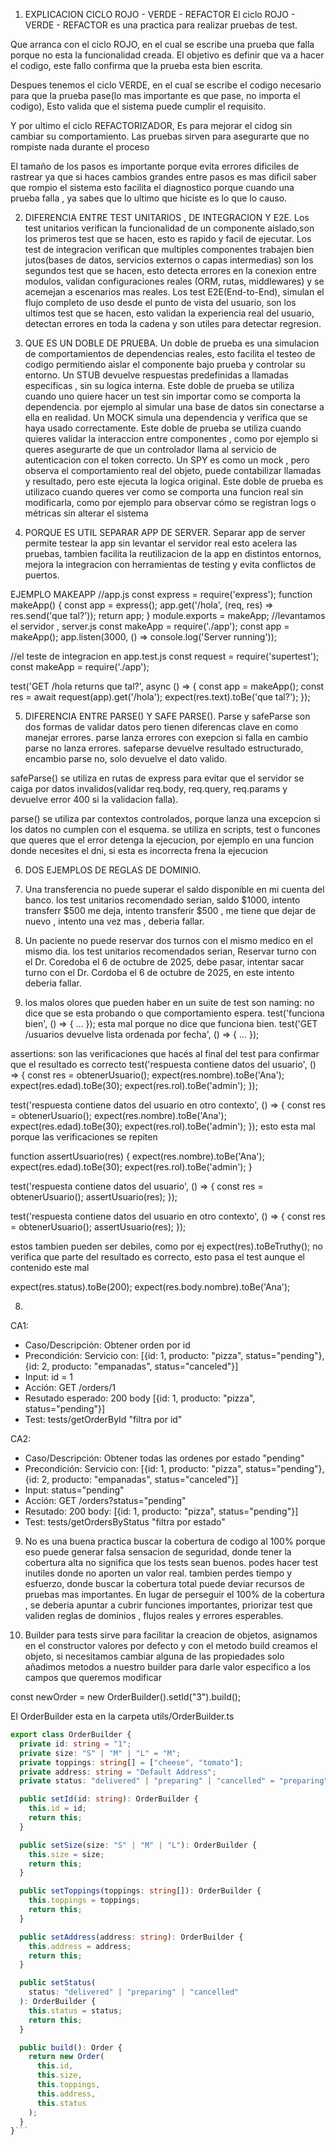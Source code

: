 1) EXPLICACION CICLO ROJO - VERDE - REFACTOR
El ciclo ROJO - VERDE - REFACTOR es una practica para realizar pruebas de test.

Que arranca con el ciclo ROJO, en el cual se escribe una prueba que falla porque no esta la funcionalidad creada.
El objetivo es definir que va a hacer el codigo, este fallo confirma que la prueba esta bien escrita.

Despues tenemos el ciclo VERDE, en el cual se escribe el codigo necesario para que la prueba pase(lo mas importante es que pase, no importa el codigo), Esto valida que el sistema puede cumplir el requisito.

Y por ultimo el ciclo REFACTORIZADOR, Es para mejorar el cidog sin cambiar su comportamiento. Las pruebas sirven para asegurarte que no rompiste nada durante el proceso


El tamaño de los pasos es importante porque evita errores dificiles de rastrear ya que si haces cambios grandes entre pasos es mas dificil saber que rompio el sistema esto facilita el diagnostico porque cuando una prueba falla , ya sabes que lo ultimo que hiciste es lo que lo causo.


2) DIFERENCIA ENTRE TEST UNITARIOS , DE INTEGRACION Y E2E.
Los test unitarios verifican la funcionalidad de un componente aislado,son los primeros test que se hacen, esto es rapido y facil de ejecutar.
Los test de integracion verifican que multiples componentes trabajen bien jutos(bases de datos, servicios externos o capas intermedias) son los segundos test que se hacen, esto detecta errores en la conexion entre modulos, validan configuraciones reales (ORM, rutas, middlewares) y se acemejan a escenarios mas reales.
Los test E2E(End-to-End), simulan el flujo completo de uso desde el punto de vista del usuario, son los ultimos test que se hacen, esto validan la experiencia real del usuario, detectan errores en toda la cadena y son utiles para detectar regresion.

3) QUE ES UN DOBLE DE PRUEBA.
Un doble de prueba es una simulacion de comportamientos de dependencias reales, esto facilita el testeo de codigo permitiendo aislar el componente bajo prueba y controlar su entorno.
Un STUB devuelve respuestas predefinidas a llamadas especificas , sin su logica interna. Este doble de prueba se utiliza cuando uno quiere hacer un test sin importar como se comporta la dependencia. por ejemplo al simular una base de datos sin conectarse a ella en realidad.
Un MOCK simula una dependencia y verifica que se haya usado correctamente. Este doble de prueba se utiliza cuando quieres validar la interaccion entre componentes , como por ejemplo si queres asegurarte de que un controlador llama al servicio de autenticacion con el token correcto.
Un SPY es como un mock , pero observa el comportamiento real del objeto, puede contabilizar llamadas y resultado, pero este ejecuta la logica original. Este doble de prueba es utilizaco cuando queres ver como se comporta una funcion real sin modificarla, como por ejemplo para observar cómo se registran logs o métricas sin alterar el sistema

4) PORQUE ES UTIL SEPARAR APP DE SERVER.
Separar app de server permite testear la app sin levantar el servidor real esto acelera las pruebas, tambien facilita la reutilizacion de la app en distintos entornos, mejora la integracion con herramientas de testing y evita conflictos de puertos.

EJEMPLO MAKEAPP
//app.js
const express = require('express');
function makeApp() {
  const app = express();
  app.get('/hola', (req, res) => res.send('que tal?'));
  return app;
}
module.exports = makeApp;
//levantamos el servidor , server.js
const makeApp = require('./app');
const app = makeApp();
app.listen(3000, () => console.log('Server running'));

//el teste de integracion en app.test.js
const request = require('supertest');
const makeApp = require('./app');

test('GET /hola returns que tal?', async () => {
  const app = makeApp();
  const res = await request(app).get('/hola');
  expect(res.text).toBe('que tal?');
});

5) DIFERENCIA ENTRE PARSE() Y SAFE PARSE().
Parse y safeParse son dos formas de validar datos pero tienen diferencas clave en como manejar errores.
parse lanza errores con exepcion si falla en cambio parse no lanza errores. safeparse devuelve resultado estructurado, encambio parse no, solo devuelve el dato valido.

safeParse() se utiliza en rutas de express para evitar que el servidor se caiga por datos invalidos(validar req.body, req.query, req.params y devuelve error 400 si la validacion falla).

parse() se utiliza par contextos controlados, porque lanza una excepcion si los datos no cumplen con el esquema. se utiliza en scripts, test o funcones que queres que el error detenga la ejecucion, por ejemplo en una funcion donde necesites el dni, si esta es incorrecta frena la ejecucion

6) DOS EJEMPLOS DE REGLAS DE DOMINIO.
1) Una transferencia no puede superar el saldo disponible en mi cuenta del banco. los test unitarios recomendado serian,
saldo $1000, intento transferr $500 me deja, intento transferir $500 , me tiene que dejar de nuevo , intento una vez mas , deberia fallar.
2) Un paciente no puede reservar dos turnos con el mismo medico en el mismo dia. los test unitarios recomendados serian, Reservar turno con el Dr. Coredoba el 6 de octubre de 2025, debe pasar, intentar sacar turno con el Dr. Cordoba el 6 de octubre de 2025, en este intento deberia fallar.

7) los malos olores que pueden haber en un suite de test son
naming: no dice que se esta probando o que comportamiento espera.
test('funciona bien', () => { ... });
esta mal porque no dice que funciona bien.
test('GET /usuarios devuelve lista ordenada por fecha', () => { ... });

assertions: son las verificaciones que hacés al final del test para confirmar que el resultado es correcto
test('respuesta contiene datos del usuario', () => {
  const res = obtenerUsuario();
  expect(res.nombre).toBe('Ana');
  expect(res.edad).toBe(30);
  expect(res.rol).toBe('admin');
});

test('respuesta contiene datos del usuario en otro contexto', () => {
  const res = obtenerUsuario();
  expect(res.nombre).toBe('Ana');
  expect(res.edad).toBe(30);
  expect(res.rol).toBe('admin');
});
esto esta mal porque las verificaciones se repiten

function assertUsuario(res) {
  expect(res.nombre).toBe('Ana');
  expect(res.edad).toBe(30);
  expect(res.rol).toBe('admin');
}

test('respuesta contiene datos del usuario', () => {
  const res = obtenerUsuario();
  assertUsuario(res);
});

test('respuesta contiene datos del usuario en otro contexto', () => {
  const res = obtenerUsuario();
  assertUsuario(res);
});

estos tambien pueden ser debiles, como por ej
expect(res).toBeTruthy();
no verifica que parte del resultado es correcto, esto pasa el test aunque el contenido este mal

expect(res.status).toBe(200);
expect(res.body.nombre).toBe('Ana');

8) 
CA1:
 - Caso/Descripción: Obtener orden por id
 - Precondición: Servicio con: [{id: 1, producto: "pizza", status="pending"}, {id: 2, producto: "empanadas", status="canceled"}]
 - Input: id = 1
 - Acción: GET /orders/1
 - Resutado esperado: 200 body [{id: 1, producto: "pizza", status="pending"}]
 - Test: tests/getOrderById "filtra por id"

CA2:
 - Caso/Descripción: Obtener todas las ordenes por estado "pending"
 - Precondición: Servicio con: [{id: 1, producto: "pizza", status="pending"}, {id: 2, producto: "empanadas", status="canceled"}]
 - Input: status="pending"
 - Acción: GET /orders?status="pending"
 - Resutado: 200 body: [{id: 1, producto: "pizza", status="pending"}]
 - Test: tests/getOrdersByStatus "filtra por estado"

9) No es una buena practica buscar la cobertura de codigo al 100% porque eso puede generar falsa sensacion de seguridad, donde tener la cobertura alta no significa que los tests sean buenos.
podes hacer test inutiles donde no aporten un valor real.
tambien perdes tiempo y esfuerzo, donde buscar la cobertura total puede deviar recursos de pruebas mas importantes.
En lugar de perseguir el 100% de la cobertura , se deberia apuntar a cubrir funciones importantes, priorizar test que validen reglas de dominios , flujos reales y errores esperables. 


10) Builder para tests sirve para facilitar la creacion de objetos, asignamos en el constructor valores por defecto y con el metodo build creamos el objeto, si necesitamos cambiar alguna de las propiedades solo añadimos metodos a nuestro builder para darle valor especifico a los campos que queremos modificar

const newOrder = new OrderBuilder().setId("3").build();

El OrderBuilder esta en la carpeta utils/OrderBuilder.ts
```ts
export class OrderBuilder {
  private id: string = "1";
  private size: "S" | "M" | "L" = "M";
  private toppings: string[] = ["cheese", "tomato"];
  private address: string = "Default Address";
  private status: "delivered" | "preparing" | "cancelled" = "preparing";

  public setId(id: string): OrderBuilder {
    this.id = id;
    return this;
  }

  public setSize(size: "S" | "M" | "L"): OrderBuilder {
    this.size = size;
    return this;
  }

  public setToppings(toppings: string[]): OrderBuilder {
    this.toppings = toppings;
    return this;
  }

  public setAddress(address: string): OrderBuilder {
    this.address = address;
    return this;
  }

  public setStatus(
    status: "delivered" | "preparing" | "cancelled"
  ): OrderBuilder {
    this.status = status;
    return this;
  }

  public build(): Order {
    return new Order(
      this.id,
      this.size,
      this.toppings,
      this.address,
      this.status
    );
  }
}```